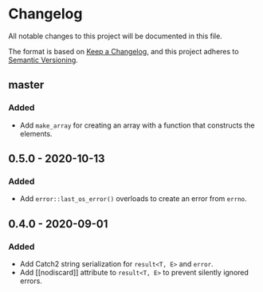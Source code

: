 # Changelog
All notable changes to this project will be documented in this file.

The format is based on [Keep a Changelog](https://keepachangelog.com/en/1.0.0/),
and this project adheres to [Semantic Versioning](https://semver.org/spec/v2.0.0.html).

## master
### Added
- Add `make_array` for creating an array with a function that constructs the elements.

## 0.5.0 - 2020-10-13
### Added
- Add `error::last_os_error()` overloads to create an error from `errno`.

## 0.4.0 - 2020-09-01
### Added
- Add Catch2 string serialization for `result<T, E>` and `error`.
- Add [[nodiscard]] attribute to `result<T, E>` to prevent silently ignored errors.
